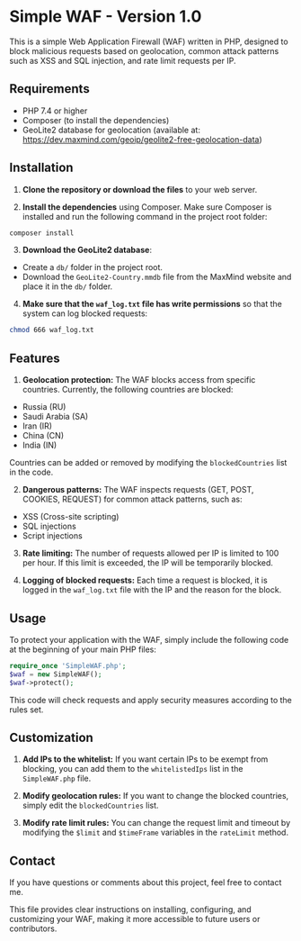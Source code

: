 # Simple WAF - Version 1.0

This is a simple Web Application Firewall (WAF) written in PHP, designed to block malicious requests based on geolocation, common attack patterns such as XSS and SQL injection, and rate limit requests per IP.

## Requirements

- PHP 7.4 or higher
- Composer (to install the dependencies)
- GeoLite2 database for geolocation (available at: https://dev.maxmind.com/geoip/geolite2-free-geolocation-data)

## Installation

1. **Clone the repository or download the files** to your web server.

2. **Install the dependencies** using Composer. Make sure Composer is installed and run the following command in the project root folder:
```bash
composer install
```

3. **Download the GeoLite2 database**:
- Create a `db/` folder in the project root.
- Download the `GeoLite2-Country.mmdb` file from the MaxMind website and place it in the `db/` folder.

4. **Make sure that the `waf_log.txt` file has write permissions** so that the system can log blocked requests:
```bash
chmod 666 waf_log.txt
```

## Features

1. **Geolocation protection:**
The WAF blocks access from specific countries. Currently, the following countries are blocked:
- Russia (RU)
- Saudi Arabia (SA)
- Iran (IR)
- China (CN)
- India (IN)

Countries can be added or removed by modifying the `blockedCountries` list in the code.

2. **Dangerous patterns:**
The WAF inspects requests (GET, POST, COOKIES, REQUEST) for common attack patterns, such as:
- XSS (Cross-site scripting)
- SQL injections
- Script injections

3. **Rate limiting:**
The number of requests allowed per IP is limited to 100 per hour. If this limit is exceeded, the IP will be temporarily blocked.

4. **Logging of blocked requests:**
Each time a request is blocked, it is logged in the `waf_log.txt` file with the IP and the reason for the block.

## Usage

To protect your application with the WAF, simply include the following code at the beginning of your main PHP files:

```php
require_once 'SimpleWAF.php';
$waf = new SimpleWAF();
$waf->protect();
```

This code will check requests and apply security measures according to the rules set.

## Customization

1. **Add IPs to the whitelist:**
If you want certain IPs to be exempt from blocking, you can add them to the `whitelistedIps` list in the `SimpleWAF.php` file.

2. **Modify geolocation rules:**
If you want to change the blocked countries, simply edit the `blockedCountries` list.

3. **Modify rate limit rules:**
You can change the request limit and timeout by modifying the `$limit` and `$timeFrame` variables in the `rateLimit` method.

## Contact

If you have questions or comments about this project, feel free to contact me.

This file provides clear instructions on installing, configuring, and customizing your WAF, making it more accessible to future users or contributors.

